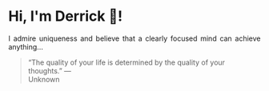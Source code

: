 # Hi, I'm Derrick 👋!
<p align="justify">I admire uniqueness and believe that a clearly focused mind can achieve anything...</p> 
<!-- #quote-start -->
<blockquote>&ldquo;The quality of your life is determined by the quality of your thoughts.&rdquo; &mdash; <footer>Unknown</footer></blockquote>
<!-- #quote-end -->
